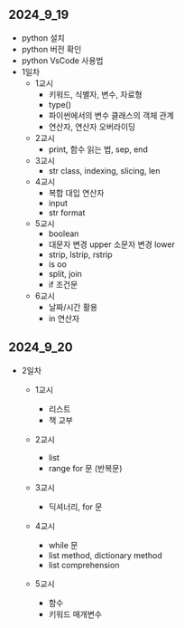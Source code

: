 ## 2024_9_19

- python 설치
- python 버전 확인
- python VsCode 사용법
- 1일차
    - 1교시
        - 키워드, 식별자, 변수, 자료형
        - type()
        - 파이썬에서의 변수 클래스의 객체 관계
        - 연산자, 연산자 오버라이딩
    - 2교시
        - print, 함수 읽는 법, sep, end
    - 3교시
        - str class, indexing, slicing, len
    - 4교시
        - 복합 대입 연산자
        - input
        - str format
    - 5교시
        - boolean
        - 대문자 변경 upper 소문자 변경 lower
        - strip, lstrip, rstrip
        - is oo
        - split, join
        - if 조건문
    - 6교시
        - 날짜/시간 활용
        - in 연산자

## 2024_9_20
- 2일차
    - 1교시
        - 리스트
        - 책 교부

    - 2교시
        - list
        - range for 문 (반복문)
    
    - 3교시
        - 딕셔너리, for 문
        
    - 4교시
        - while 문
        - list method, dictionary method
        - list comprehension

    - 5교시
        - 함수
        - 키워드 매개변수
